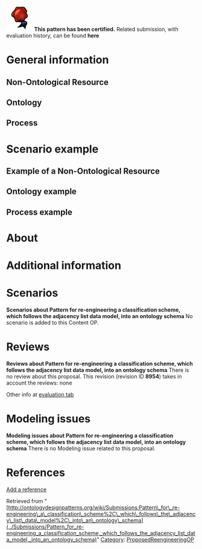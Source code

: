 [![](../images/thumb/b/b5/Certified.png/70px-Certified.png)](../Image/Certified.png "Certified.png") __This pattern has been certified.__
Related submission, with evaluation history, can be found __here__





#  General information


  




##  Non-Ontological Resource


  




##  Ontology


  




##  Process


  




#  Scenario example


  




##  Example of a Non-Ontological Resource


  




##  Ontology example


  




##  Process example


  




#  About


#  Additional information


#  Scenarios



__Scenarios about Pattern for re-engineering a classification scheme, which follows the adjacency list data model, into an ontology schema__
No scenario is added to this Content OP.




#  Reviews



__Reviews about Pattern for re-engineering a classification scheme, which follows the adjacency list data model, into an ontology schema__
There is no review about this proposal.
This revision (revision ID __8954__) takes in account the reviews: none


Other info at [evaluation tab](http://ontologydesignpatterns.org/wiki/index.php?title=Submissions:Pattern_for_re-engineering_a_classification_scheme%2C_which_follows_the_adjacency_list_data_model%2C_into_an_ontology_schema&action=evaluation "http://ontologydesignpatterns.org/wiki/index.php?title=Submissions:Pattern_for_re-engineering_a_classification_scheme%2C_which_follows_the_adjacency_list_data_model%2C_into_an_ontology_schema&action=evaluation")




  




#  Modeling issues



__Modeling issues about Pattern for re-engineering a classification scheme, which follows the adjacency list data model, into an ontology schema__
There is no Modeling issue related to this proposal.




  




#  References


[Add a reference](index.php@title=Odp%253AAdd_reference&subject=Submissions%253APattern+for+re-engineering+a+classification+scheme,+which+follows+the+adjacency+list+data+model,+into+an+ontology+schema.html "http://ontologydesignpatterns.org/wiki/index.php?title=Odp:Add_reference&subject=Submissions%3APattern+for+re-engineering+a+classification+scheme%2C+which+follows+the+adjacency+list+data+model%2C+into+an+ontology+schema")


  






Retrieved from "[http://ontologydesignpatterns.org/wiki/Submissions:Pattern\_for\_re-engineering\_a\_classification\_scheme%2C\_which\_follows\_the\_adjacency\_list\_data\_model%2C\_into\_an\_ontology\_schema](../Submissions/Pattern_for_re-engineering_a_classification_scheme,_which_follows_the_adjacency_list_data_model,_into_an_ontology_schema)"
 [Category](http://ontologydesignpatterns.org/wiki/Special:Categories "Special:Categories"): [ProposedReengineeringOP](../Category/ProposedReengineeringOP "Category:ProposedReengineeringOP")